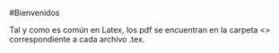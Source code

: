#Bienvenidos

Tal y como es común en Latex, los pdf se encuentran en la carpeta <<build>> correspondiente a cada archivo .tex.
